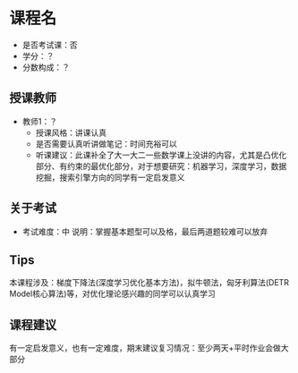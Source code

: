 # 课程名
- 是否考试课：否
- 学分：？
- 分数构成：？

## 授课教师
- 教师1：？
  - 授课风格：讲课认真
  - 是否需要认真听讲做笔记：时间充裕可以
  - 听课建议：此课补全了大一大二一些数学课上没讲的内容，尤其是凸优化部分、有约束的最优化部分，对于想要研究：机器学习，深度学习，数据挖掘，搜索引擎方向的同学有一定启发意义

## 关于考试
- 考试难度：中
说明：掌握基本题型可以及格，最后两道题较难可以放弃
## Tips
本课程涉及：梯度下降法(深度学习优化基本方法)，拟牛顿法，匈牙利算法(DETR Model核心算法)等，对优化理论感兴趣的同学可以认真学习
## 课程建议
有一定启发意义，也有一定难度，期末建议复习情况：至少两天+平时作业会做大部分
